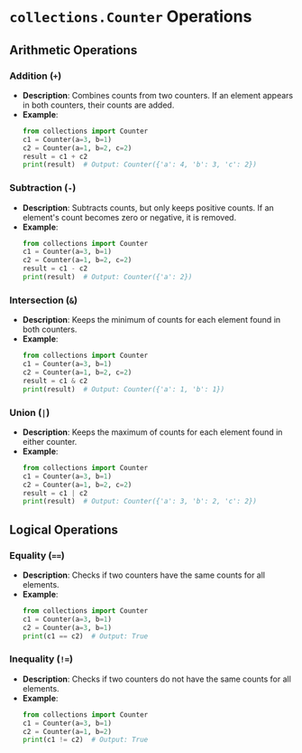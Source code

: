 # `collections.Counter` Operations

## Arithmetic Operations

### Addition (`+`)
- **Description**: Combines counts from two counters. If an element appears in both counters, their counts are added.
- **Example**:
    ```python
    from collections import Counter
    c1 = Counter(a=3, b=1)
    c2 = Counter(a=1, b=2, c=2)
    result = c1 + c2
    print(result)  # Output: Counter({'a': 4, 'b': 3, 'c': 2})
    ```

### Subtraction (`-`)
- **Description**: Subtracts counts, but only keeps positive counts. If an element's count becomes zero or negative, it is removed.
- **Example**:
    ```python
    from collections import Counter
    c1 = Counter(a=3, b=1)
    c2 = Counter(a=1, b=2, c=2)
    result = c1 - c2
    print(result)  # Output: Counter({'a': 2})
    ```

### Intersection (`&`)
- **Description**: Keeps the minimum of counts for each element found in both counters.
- **Example**:
    ```python
    from collections import Counter
    c1 = Counter(a=3, b=1)
    c2 = Counter(a=1, b=2, c=2)
    result = c1 & c2
    print(result)  # Output: Counter({'a': 1, 'b': 1})
    ```

### Union (`|`)
- **Description**: Keeps the maximum of counts for each element found in either counter.
- **Example**:
    ```python
    from collections import Counter
    c1 = Counter(a=3, b=1)
    c2 = Counter(a=1, b=2, c=2)
    result = c1 | c2
    print(result)  # Output: Counter({'a': 3, 'b': 2, 'c': 2})
    ```

## Logical Operations

### Equality (`==`)
- **Description**: Checks if two counters have the same counts for all elements.
- **Example**:
    ```python
    from collections import Counter
    c1 = Counter(a=3, b=1)
    c2 = Counter(a=3, b=1)
    print(c1 == c2)  # Output: True
    ```

### Inequality (`!=`)
- **Description**: Checks if two counters do not have the same counts for all elements.
- **Example**:
    ```python
    from collections import Counter
    c1 = Counter(a=3, b=1)
    c2 = Counter(a=1, b=2)
    print(c1 != c2)  # Output: True
    ```
